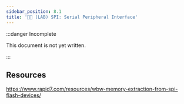 ```yaml
---
sidebar_position: 8.1
title: '🐱‍👤 (LAB) SPI: Serial Peripheral Interface'
---
```


:::danger Incomplete

This document is not yet written.

:::

## Resources

https://www.rapid7.com/resources/wbw-memory-extraction-from-spi-flash-devices/
